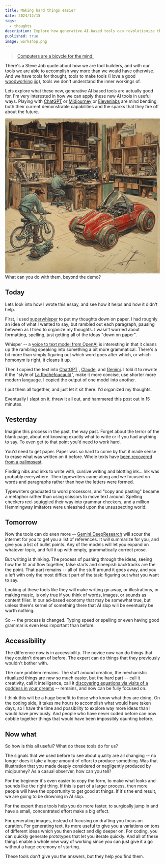 ```yaml
---
title: Making hard things easier
date: 2024/12/15
tags:
  - thoughts
description: Explore how generative AI-based tools can revolutionize the way we work, making creative tasks more accessible and efficient for both novices and experts, while also highlighting the importance of critical thinking and creativity in the face of automation.
published: true
image: workshop.png
---
```

> [Computers are a bicycle for the mind.](https://www.themarginalian.org/2011/12/21/steve-jobs-bicycle-for-the-mind-1990/)

There's a Steve Job quote about how we are tool builders, and with our tools we are able to accomplish way more than we would have otherwise.  And we have tools for thought, tools to make tools (I love a good [woodworking jig](https://www.popularwoodworking.com/jigs-and-fixtures-projects/)), tools we don't understand the inner workings of.

Lets explore what these new, generative AI based tools are actually good for.  I'm very interested in how we can apply these new AI tools in useful ways.  Playing with [ChatGPT](https://chatgpt.com) or [Midjourney](https://www.midjourney.com/home) or [Elevenlabs](https://elevenlabs.io/) are mind bending, both their current demonstrable capabilities and the sparks that they fire off about the future.

![](../assets/bicyles.png)
What can you do with them, beyond the demo?

## Today

Lets look into how I wrote this essay, and see how it helps and how it didn't help.

First, I used [superwhisper](https://superwhisper.com/) to put my thoughts down on paper.  I had roughly an idea of what I wanted to say, but rambled out each paragraph, pausing between as I tried to organize my thoughts.  I wasn't worried about formatting, spelling, just getting all of the ideas "down on paper".

Whisper -- a [voice to text model from OpenAI](https://openai.com/index/whisper/) is interesting in that it cleans up the rambling speaking into something a bit more grammatical.  There's a bit more than simply figuring out which word goes after which, or which homonym is right, it cleans it up.

Then I copied the text into [ChatGPT](https://chatgpt.com/) , [Claude](https://claude.ai/new), and [Gemini](https://gemini.google.com/app).  I told it to rewrite it the "style of [La Rochefoucauld](https://www.goodreads.com/author/quotes/7428903.Fran_ois_de_La_Rochefoucauld)", make it more concise, use shorter more modern language.  I copied the output of one model into another.

I put them all together, and just let it sit there.  I'd organized my thoughts.  

Eventually I slept on it, threw it all out, and hammered this post out in 15 minutes.
## Yesterday 

Imagine this process in the past, the way past.  Forget about the terror of the blank page, about not knowing exactly what to write or if you had anything to say.  To even get to that point you'd need to work hard.

You'd need to get paper.  Paper was so hard to come by that it made sense to erase what was written on it before.  Whole texts have [been recovered from a palimpsest](https://spotlight.vatlib.it/palimpsests/feature/digital-recovery-of-removed-texts).

Finding nibs and inks to write with, cursive writing and blotting ink...  Ink was probably everywhere.  Then typewriters came along and we focused on words and paragraphs rather than how the letters were formed.

Typewriters graduated to word processors, and "copy and pasting" became a metaphor rather than using scissors to move text around.  Spelling checkers red-squiggled their way into grammar checkers, and a million Hemmingway imitators were unleashed upon the unsuspecting world.
## Tomorrow

Now the tools can do even more -- [Gemini DeepResearch](https://blog.google/products/gemini/google-gemini-deep-research/) will scour the internet for you to get you a list of references. It will summarize for you, and give you a list of bullet points.  Any of the models will let you expand on whatever topic, and full it up with empty, grammatically correct prose.

But writing is thinking.  The process of pushing through the ideas, seeing how the fit and flow together, false starts and sheepish backtracks are the the point.  That part remains -- all of the stuff around it goes away, and you a left with only the most difficult part of the task: figuring out what you want to say.

Looking at these tools like they will make writing go away, or illustrations, or making music, is only true if you think of words, images, or sounds as content filler.  In our ad-based economy that may be somewhat true, but unless there's kernel of something there that AI slop will be eventually be worth nothing.

So -- the process is changed.  Typing speed or spelling or even having good grammar is even less important than before.
## Accessibility 

The difference now is in accessibility.  The novice now can do things that they couldn't dream of before.  The expert can do things that they previously wouldn't bother with.

The core problem remains.  The stuff around creation, the mechanistic ritualized things are now so much easier, but the hard part -- call it creativity, call it intelligence, call it [discovering equations via visits of a goddess in your dreams](https://swarajyamag.com/culture/the-devi-in-ramanujans-dream-because-she-is-the-mind-beyond-mind) -- remains, and now can be fully focused on.

I think this will be a huge benefit to those who know what they are doing.  On the coding side, it takes me hours to accomplish what would have taken days, so I have the time and possibility to explore way more ideas than I would have previously.  And people who have never coded before can now cobble together things that would have been impossibly daunting before.

## Now what

So how is this all useful?  What do these tools do for us?

The signals that we used before to see about quality are all changing -- no longer does it take a huge amount of effort to produce something.  Was that illustration that you made deeply considered or negligently produced by midjourney?  As a casual observer, how can you tell?

For the beginner it's even easier to copy the form, to make what looks and sounds like the right thing.  If this is part of a larger process, then more people will have the opportunity to get good at things.  If it's the end result, we are going to be drowning in AI slop.

For the expert these tools help you do more faster, to surgically jump in and have a small, concentrated effort make a big effect.

For generating images, instead of focusing on drafting you focus on curation.  For generating text, its more useful to give you a variations on tons of different ideas which you then select and dig deeper on.  For coding, you can quickly generate prototypes that let you iterate quickly.  And all of these things enable a whole new way of working since you can just give it a go without a huge ceremony of starting.

These tools don't give you the answers, but they help you find them.
